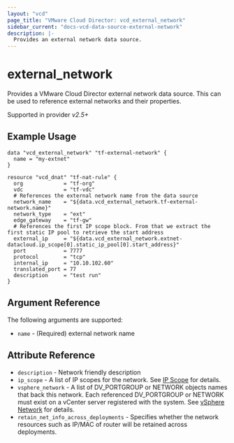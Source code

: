 ```yaml
---
layout: "vcd"
page_title: "VMware Cloud Director: vcd_external_network"
sidebar_current: "docs-vcd-data-source-external-network"
description: |-
  Provides an external network data source.
---
```


# external\_network

Provides a VMware Cloud Director external network data source. This can be used to reference external networks and their properties.

Supported in provider *v2.5+*

## Example Usage

```hcl
data "vcd_external_network" "tf-external-network" {
  name = "my-extnet"
}

resource "vcd_dnat" "tf-nat-rule" {
  org             = "tf-org"
  vdc             = "tf-vdc"
  # References the external network name from the data source
  network_name    = "${data.vcd_external_network.tf-external-network.name}"
  network_type    = "ext"
  edge_gateway    = "tf-gw"
  # References the first IP scope block. From that we extract the first static IP pool to retrieve the start address
  external_ip     = "${data.vcd_external_network.extnet-datacloud.ip_scope[0].static_ip_pool[0].start_address}"
  port            = 7777
  protocol        = "tcp"
  internal_ip     = "10.10.102.60"
  translated_port = 77
  description     = "test run"
}
```

## Argument Reference

The following arguments are supported:

* `name` - (Required) external network name

## Attribute Reference

* `description` - Network friendly description
* `ip_scope` -  A list of IP scopes for the network. See [IP Scope](/docs/providers/vcd/r/external_network.html#ipscope)
   for details.
* `vsphere_network` -  A list of DV_PORTGROUP or NETWORK objects names that back this network. Each referenced 
  DV_PORTGROUP or NETWORK must exist on a vCenter server registered with the system.
  See [vSphere Network](/docs/providers/vcd/r/external_network.html#vspherenetwork) for details.
* `retain_net_info_across_deployments` -  Specifies whether the network resources such as IP/MAC of router will be 
  retained across deployments.

